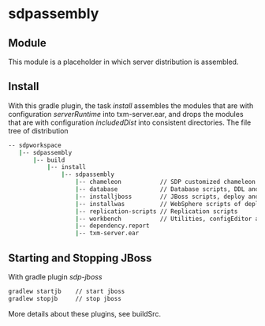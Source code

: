 # sdpassembly

## Module
 
This module is a placeholder in which server distribution is assembled.

## Install

With this gradle plugin, the task *install* assembles the modules that
are with configuration *serverRuntime* into txm-server.ear, and drops
the modules that are with configuration *includedDist* into consistent
directories. The file tree of distribution

```bash
-- sdpworkspace
   |-- sdpassembly
       |-- build
           |-- install
               |-- sdpassembly
                   |-- chameleon           // SDP customized chameleon    
                   |-- database            // Database scripts, DDL and DML
                   |-- installjboss        // JBoss scripts, deploy and startup
                   |-- installwas          // WebSphere scripts of deploy and startup
                   |-- replication-scripts // Replication scripts
                   |-- workbench           // Utilities, configEditor and traceViewer
                   |-- dependency.report   
                   |-- txm-server.ear      
```

## Starting and Stopping JBoss
 
With gradle plugin *sdp-jboss*
```bash
gradlew startjb    // start jboss
gradlew stopjb     // stop jboss
```

More details about these plugins, see buildSrc.